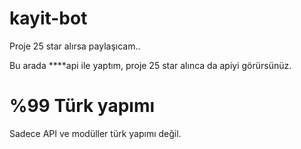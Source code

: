# kayit-bot

Proje 25 star alırsa paylaşıcam..

<p>Bu arada ****api ile yaptım, proje 25 star alınca da apiyi görürsünüz.</p>

# %99 Türk yapımı

Sadece API ve modüller türk yapımı değil.

